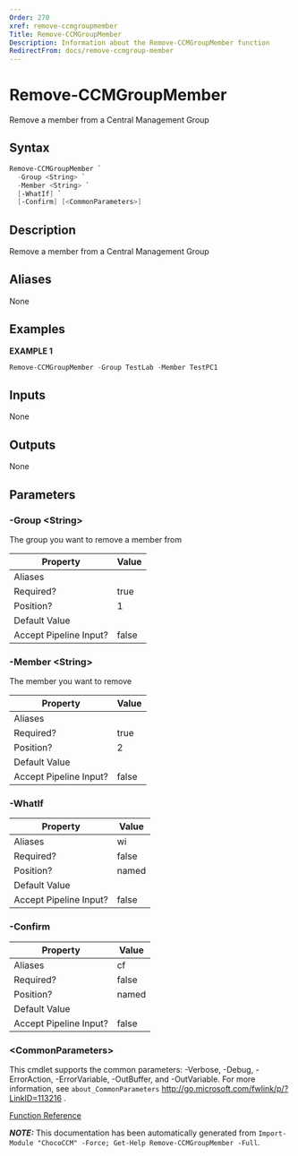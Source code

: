 ```yaml
---
Order: 270
xref: remove-ccmgroupmember
Title: Remove-CCMGroupMember
Description: Information about the Remove-CCMGroupMember function
RedirectFrom: docs/remove-ccmgroup-member
---
```


# Remove-CCMGroupMember

<!-- This documentation is automatically generated from /Remove-CCMGroupMember.ps1 using GenerateDocs.ps1. Contributions are welcome at the original location(s). -->

Remove a member from a Central Management Group

## Syntax

~~~powershell
Remove-CCMGroupMember `
  -Group <String> `
  -Member <String> `
  [-WhatIf] `
  [-Confirm] [<CommonParameters>]
~~~

## Description

Remove a member from a Central Management Group


## Aliases

None

## Examples

 **EXAMPLE 1**

~~~powershell
Remove-CCMGroupMember -Group TestLab -Member TestPC1

~~~

## Inputs

None

## Outputs

None

## Parameters

###  -Group &lt;String&gt;
The group you want to remove a member from

Property               | Value
---------------------- | -----
Aliases                |
Required?              | true
Position?              | 1
Default Value          |
Accept Pipeline Input? | false

###  -Member &lt;String&gt;
The member you want to remove

Property               | Value
---------------------- | -----
Aliases                |
Required?              | true
Position?              | 2
Default Value          |
Accept Pipeline Input? | false

###  -WhatIf
Property               | Value
---------------------- | -----
Aliases                | wi
Required?              | false
Position?              | named
Default Value          |
Accept Pipeline Input? | false

###  -Confirm
Property               | Value
---------------------- | -----
Aliases                | cf
Required?              | false
Position?              | named
Default Value          |
Accept Pipeline Input? | false

### &lt;CommonParameters&gt;

This cmdlet supports the common parameters: -Verbose, -Debug, -ErrorAction, -ErrorVariable, -OutBuffer, and -OutVariable. For more information, see `about_CommonParameters` http://go.microsoft.com/fwlink/p/?LinkID=113216 .



[Function Reference](xref:chococcm-functions)

***NOTE:*** This documentation has been automatically generated from `Import-Module "ChocoCCM" -Force; Get-Help Remove-CCMGroupMember -Full`.
